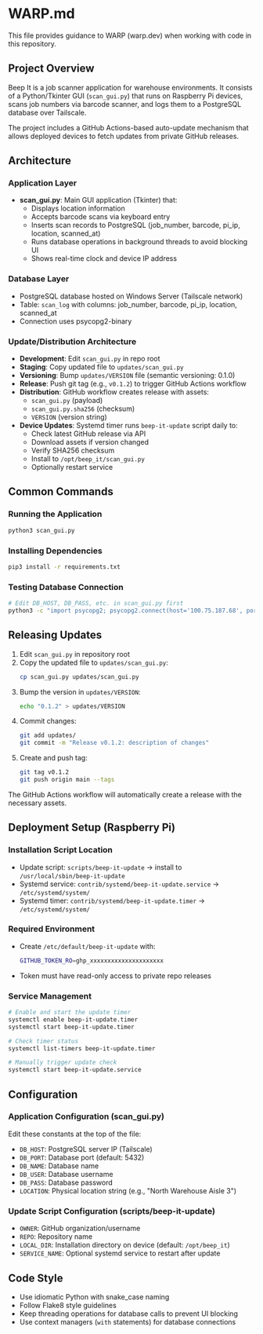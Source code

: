 # WARP.md

This file provides guidance to WARP (warp.dev) when working with code in this repository.

## Project Overview

Beep It is a job scanner application for warehouse environments. It consists of a Python/Tkinter GUI (`scan_gui.py`) that runs on Raspberry Pi devices, scans job numbers via barcode scanner, and logs them to a PostgreSQL database over Tailscale.

The project includes a GitHub Actions-based auto-update mechanism that allows deployed devices to fetch updates from private GitHub releases.

## Architecture

### Application Layer
- **scan_gui.py**: Main GUI application (Tkinter) that:
  - Displays location information
  - Accepts barcode scans via keyboard entry
  - Inserts scan records to PostgreSQL (job_number, barcode, pi_ip, location, scanned_at)
  - Runs database operations in background threads to avoid blocking UI
  - Shows real-time clock and device IP address

### Database Layer
- PostgreSQL database hosted on Windows Server (Tailscale network)
- Table: `scan_log` with columns: job_number, barcode, pi_ip, location, scanned_at
- Connection uses psycopg2-binary

### Update/Distribution Architecture
- **Development**: Edit `scan_gui.py` in repo root
- **Staging**: Copy updated file to `updates/scan_gui.py`
- **Versioning**: Bump `updates/VERSION` file (semantic versioning: 0.1.0)
- **Release**: Push git tag (e.g., `v0.1.2`) to trigger GitHub Actions workflow
- **Distribution**: GitHub workflow creates release with assets:
  - `scan_gui.py` (payload)
  - `scan_gui.py.sha256` (checksum)
  - `VERSION` (version string)
- **Device Updates**: Systemd timer runs `beep-it-update` script daily to:
  - Check latest GitHub release via API
  - Download assets if version changed
  - Verify SHA256 checksum
  - Install to `/opt/beep_it/scan_gui.py`
  - Optionally restart service

## Common Commands

### Running the Application
```bash
python3 scan_gui.py
```

### Installing Dependencies
```bash
pip3 install -r requirements.txt
```

### Testing Database Connection
```bash
# Edit DB_HOST, DB_PASS, etc. in scan_gui.py first
python3 -c "import psycopg2; psycopg2.connect(host='100.75.187.68', port=5432, dbname='postgres', user='postgres', password='your_password')"
```

## Releasing Updates

1. Edit `scan_gui.py` in repository root
2. Copy the updated file to `updates/scan_gui.py`:
   ```bash
   cp scan_gui.py updates/scan_gui.py
   ```
3. Bump the version in `updates/VERSION`:
   ```bash
   echo "0.1.2" > updates/VERSION
   ```
4. Commit changes:
   ```bash
   git add updates/
   git commit -m "Release v0.1.2: description of changes"
   ```
5. Create and push tag:
   ```bash
   git tag v0.1.2
   git push origin main --tags
   ```

The GitHub Actions workflow will automatically create a release with the necessary assets.

## Deployment Setup (Raspberry Pi)

### Installation Script Location
- Update script: `scripts/beep-it-update` → install to `/usr/local/sbin/beep-it-update`
- Systemd service: `contrib/systemd/beep-it-update.service` → `/etc/systemd/system/`
- Systemd timer: `contrib/systemd/beep-it-update.timer` → `/etc/systemd/system/`

### Required Environment
- Create `/etc/default/beep-it-update` with:
  ```bash
  GITHUB_TOKEN_RO=ghp_xxxxxxxxxxxxxxxxxxxxx
  ```
- Token must have read-only access to private repo releases

### Service Management
```bash
# Enable and start the update timer
systemctl enable beep-it-update.timer
systemctl start beep-it-update.timer

# Check timer status
systemctl list-timers beep-it-update.timer

# Manually trigger update check
systemctl start beep-it-update.service
```

## Configuration

### Application Configuration (scan_gui.py)
Edit these constants at the top of the file:
- `DB_HOST`: PostgreSQL server IP (Tailscale)
- `DB_PORT`: Database port (default: 5432)
- `DB_NAME`: Database name
- `DB_USER`: Database username
- `DB_PASS`: Database password
- `LOCATION`: Physical location string (e.g., "North Warehouse Aisle 3")

### Update Script Configuration (scripts/beep-it-update)
- `OWNER`: GitHub organization/username
- `REPO`: Repository name
- `LOCAL_DIR`: Installation directory on device (default: `/opt/beep_it`)
- `SERVICE_NAME`: Optional systemd service to restart after update

## Code Style

- Use idiomatic Python with snake_case naming
- Follow Flake8 style guidelines
- Keep threading operations for database calls to prevent UI blocking
- Use context managers (`with` statements) for database connections
